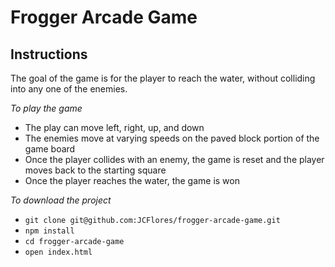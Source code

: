 # Frogger Arcade Game

## Instructions

The goal of the game is for the player to reach the water, without colliding into any one of the enemies.

_To play the game_

- The play can move left, right, up, and down
- The enemies move at varying speeds on the paved block portion of the game board
- Once the player collides with an enemy, the game is reset and the player moves back to the starting square
- Once the player reaches the water, the game is won

_To download the project_

- `git clone git@github.com:JCFlores/frogger-arcade-game.git`
- `npm install`
- `cd frogger-arcade-game`
- `open index.html`
